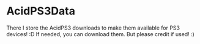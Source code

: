# AcidPS3Data
There I store the AcidPS3 downloads to make them available for PS3 devices! :D
If needed, you can download them. But please credit if used! :)